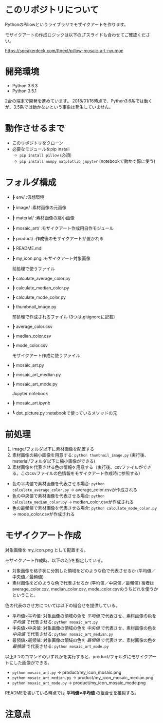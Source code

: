 # このリポジトリについて
PythonのPillowというライブラリでモザイクアートを作ります。

モザイクアートの作成ロジックは以下のLTスライドも合わせてご確認ください。

https://speakerdeck.com/ftnext/pillow-mosaic-art-nyumon

# 開発環境
* Python 3.6.3
* Python 3.5.1

2台の端末で開発を進めています。
2018/01/16時点で、Python3.6系では動くが、3.5系では動かないという事象は発生していません。

# 動作させるまで
* このリポジトリをクローン
* 必要なモジュールをpip install
  * `pip install pillow` (必須)
  * `pip install numpy matplotlib jupyter` (notebookで動かす際に使う)

# フォルダ構成
* ┣ env/ :仮想環境
* ┣ image/ :素材画像の元画像
* ┣ material/ :素材画像の縮小画像
* ┣ mosaic_art/ :モザイクアート作成用自作モジュール
* ┣ product/ :作成後のモザイクアートが置かれる

* ┣ README.md
* ┣ my_icon.png :モザイクアート対象画像

  前処理で使うファイル
* ┣ calculate_average_color.py
* ┣ calculate_median_color.py
* ┣ calculate_mode_color.py
* ┣ thumbnail_image.py

  前処理で作成されるファイル (3つは.gitignoreに記載)
* ┣ average_color.csv
* ┣ median_color.csv
* ┣ mode_color.csv

  モザイクアート作成に使うファイル
* ┣ mosaic_art.py
* ┣ mosaic_art_median.py
* ┣ mosaic_art_mode.py

  Jupyter notebook
* ┣ mosaic_art.ipynb
* ┗ dot_picture.py :notebookで使っているメソッドの元

# 前処理
1. image/フォルダ以下に素材画像を配置する
1. 素材画像の縮小画像を用意する: `python thumbnail_image.py` (実行後、material/フォルダ以下に縮小画像ができる)
1. 素材画像を代表させる色の情報を用意する（実行後、csvファイルができる。このcsvファイルの色情報をモザイクアート作成時に参照する）
* 色の平均値で素材画像を代表させる場合: `python calculate_average_color.py` → average_color.csvが作成される
* 色の中央値で素材画像を代表させる場合: `python calculate_median_color.py` → median_color.csvが作成される
* 色の最頻値で素材画像を代表させる場合: `python calculate_mode_color.py` → mode_color.csvが作成される

# モザイクアート作成
対象画像を my_icon.png として配置する。

モザイクアート作成時、以下の2点を指定している。
* 対象画像を格子状に分割した領域をどのような色で代表させるか (平均値／中央値／最頻値)
* 素材画像をどのような色で代表させるか (平均値／中央値／最頻値)
後者は average_color.csv, median_color.csv, mode_color.csvのうちどれを使うかということ。

色の代表のさせ方については以下の組合せを提供している。
* 平均値×平均値: 対象画像の領域の色を *平均値* で代表させ、素材画像の色を *平均値* で代表させる: `python mosaic_art.py`
* 中央値×中央値: 対象画像の領域の色を *中央値* で代表させ、素材画像の色を *中央値* で代表させる: `python mosaic_art_median.py`
* 最頻値×最頻値: 対象画像の領域の色を *最頻値* で代表させ、素材画像の色を *最頻値* で代表させる: `python mosaic_art_mode.py`

以上3つのコマンドのいずれかを実行すると、product/フォルダにモザイクアートにした画像ができる。
* `python mosaic_art.py` → product/my_icon_mosaic.png
* `python mosaic_art_median.py` → product/my_icon_mosaic_median.png
* `python mosaic_art_mode.py` → product/my_icon_mosaic_mode.png

READMEを書いている時点では **平均値×平均値** の組合せを推奨する。

# 注意点

